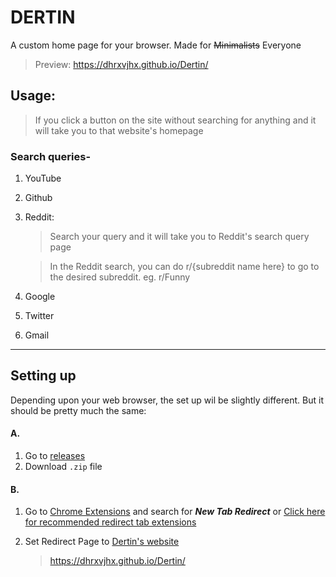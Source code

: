 # DERTIN

A custom home page for your browser. Made for ~~Minimalists~~ Everyone

> Preview: https://dhrxvjhx.github.io/Dertin/

## Usage:

> If you click a button on the site without searching for anything and it will take you to that website's homepage

### Search queries-

1. YouTube
2. Github
3. Reddit:

   > Search your query and it will take you to Reddit's search query page

   > In the Reddit search, you can do r/{subreddit name here} to go to the desired subreddit. eg. r/Funny

4. Google
5. Twitter
6. Gmail

---

## Setting up

Depending upon your web browser, the set up wil be slightly different. But it should be pretty much the same:

#### A.

1. Go to [releases](https://github.com/dhrxvjhx/Dertin/releases)
2. Download `.zip` file 

#### B.

1. Go to [Chrome Extensions](https://chrome.google.com/webstore) and search for **_New Tab Redirect_** or [Click here for recommended redirect tab extensions](https://chrome.google.com/webstore/detail/new-tab-redirect/icpgjfneehieebagbmdbhnlpiopdcmna)
   
2. Set Redirect Page to [Dertin's website](https://dhrxvjhx.github.io/Dertin/)
   > https://dhrxvjhx.github.io/Dertin/
